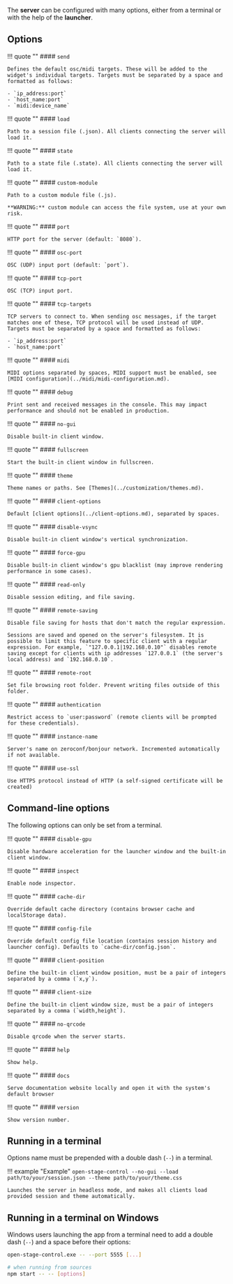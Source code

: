 The **server** can be configured with many options, either from a terminal or with the help of the **launcher**.

## Options

!!! quote ""
    #### `send`

    Defines the default osc/midi targets. These will be added to the widget's individual targets. Targets must be separated by a space and formatted as follows:

    - `ip_address:port`
    - `host_name:port`
    - `midi:device_name`

!!! quote ""
    #### `load`

    Path to a session file (.json). All clients connecting the server will load it.

!!! quote ""
    #### `state`

    Path to a state file (.state). All clients connecting the server will load it.


!!! quote ""
    #### `custom-module`

    Path to a custom module file (.js).

    **WARNING:** custom module can access the file system, use at your own risk.


!!! quote ""
    #### `port`

    HTTP port for the server (default: `8080`).


!!! quote ""
    #### `osc-port`

    OSC (UDP) input port (default: `port`).


!!! quote ""
    #### `tcp-port`

    OSC (TCP) input port.


!!! quote ""
    #### `tcp-targets`

    TCP servers to connect to. When sending osc messages, if the target matches one of these, TCP protocol will be used instead of UDP.  Targets must be separated by a space and formatted as follows:

    - `ip_address:port`
    - `host_name:port`


!!! quote ""
    #### `midi`

    MIDI options separated by spaces, MIDI support must be enabled, see [MIDI configuration](../midi/midi-configuration.md).


!!! quote ""
    #### `debug`

    Print sent and received messages in the console. This may impact performance and should not be enabled in production.



!!! quote ""
    #### `no-gui`

    Disable built-in client window.


!!! quote ""
    #### `fullscreen`

    Start the built-in client window in fullscreen.


!!! quote ""
    #### `theme`

    Theme names or paths. See [Themes](../customization/themes.md).


!!! quote ""
    #### `client-options`

    Default [client options](../client-options.md), separated by spaces.


!!! quote ""
    #### `disable-vsync`

    Disable built-in client window's vertical synchronization.


!!! quote ""
    #### `force-gpu`

    Disable built-in client window's gpu blacklist (may improve rendering performance in some cases).


!!! quote ""
    #### `read-only`

    Disable session editing, and file saving.


!!! quote ""
    #### `remote-saving`

    Disable file saving for hosts that don't match the regular expression.

    Sessions are saved and opened on the server's filesystem. It is possible to limit this feature to specific client with a regular expression. For example, `"127.0.0.1|192.168.0.10"` disables remote saving except for clients with ip addresses `127.0.0.1` (the server's local address) and `192.168.0.10`.


!!! quote ""
    #### `remote-root`

    Set file browsing root folder. Prevent writing files outside of this folder.

!!! quote ""
    #### `authentication`

    Restrict access to `user:password` (remote clients will be prompted for these credentials).

!!! quote ""
    #### `instance-name`

    Server's name on zeroconf/bonjour network. Incremented automatically if not available.

!!! quote ""
    #### `use-ssl`

    Use HTTPS protocol instead of HTTP (a self-signed certificate will be created)



## Command-line options

The following options can only be set from a terminal.

!!! quote ""
    #### `disable-gpu`

    Disable hardware acceleration for the launcher window and the built-in client window.


!!! quote ""
    #### `inspect`

    Enable node inspector.


!!! quote ""
    #### `cache-dir`

    Override default cache directory (contains browser cache and localStorage data).


!!! quote ""
    #### `config-file`

    Override default config file location (contains session history and launcher config). Defaults to `cache-dir/config.json`.



!!! quote ""
    #### `client-position`

    Define the built-in client window position, must be a pair of integers separated by a comma (`x,y`).



!!! quote ""
    #### `client-size`

    Define the built-in client window size, must be a pair of integers separated by a comma (`width,height`).

!!! quote ""
    #### `no-qrcode`

    Disable qrcode when the server starts.


!!! quote ""
    #### `help`

    Show help.

!!! quote ""
    #### `docs`

    Serve documentation website locally and open it with the system's default browser


!!! quote ""
    #### `version`

    Show version number.


## Running in a terminal

Options name must be prepended with a double dash (`--`) in a terminal.

!!! example "Example"
    ```
    open-stage-control --no-gui --load path/to/your/session.json --theme path/to/your/theme.css
    ```

    Launches the server in headless mode, and makes all clients load provided session and theme automatically.


## Running in a terminal on Windows

Windows users launching the app from a terminal need to add a double dash (`--`) and a space before their options:

```bash
open-stage-control.exe -- --port 5555 [...]

# when running from sources
npm start -- -- [options]
```
